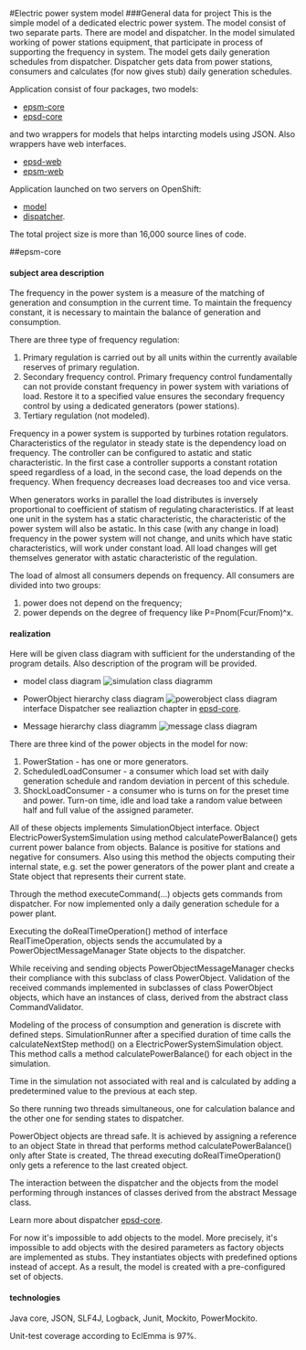 #Electric power system model
###General data for project
This is the simple model of a dedicated electric power system. The model consist of two separate parts. There are model and dispatcher. In the model simulated working of power stations equipment, that participate in process of supporting the frequency in system.
The model gets daily generation schedules from dispatcher. Dispatcher gets data from power stations, consumers and calculates (for now gives stub) daily generation schedules.

Application consist of four packages, two models:

+ [epsm-core](https://github.com/epsm/epsm-core)
+ [epsd-core](https://github.com/epsm/epsd-core)

and two wrappers for models that helps intarcting models using JSON. Also wrappers have web interfaces.

+ [epsd-web](https://github.com/epsm/epsd-web)
+ [epsm-web](https://github.com/epsm/epsm-web)


Application launched on two servers on OpenShift:

+ [model](http://model-epsm.rhcloud.com/)
+ [dispatcher](http://dispatcher-epsm.rhcloud.com/app/history). 

The total project size is more than 16,000 source lines of code.

##epsm-core
#### subject area description

The frequency in the power system is a measure of the matching of generation and consumption in the current time. To maintain the frequency constant, it is necessary to maintain the balance of generation and consumption.

There are three type of frequency regulation:

1. Primary regulation is carried out by all units within the currently available reserves of primary regulation.
2. Secondary frequency control. Primary frequency control fundamentally can not provide constant frequency in power system with variations of load. Restore it to a specified value ensures the secondary frequency control by using a dedicated generators (power stations).
3. Tertiary regulation (not modeled).

Frequency in a power system is supported by turbines rotation regulators. Characteristics of the regulator in steady state is
the dependency load on frequency. The controller can be configured to astatic and static characteristic. In the first case a controller supports a constant rotation speed  regardless of a load, in the second case, the load depends on the frequency. When frequency decreases load decreases too and vice versa.


When generators works in parallel the load distributes is inversely proportional to coefficient of statism of regulating characteristics. If at least one unit in the system has a static characteristic, the characteristic of the power system will also be astatic. In this case (with any change in load) frequency in the power system will not change, and units which have static characteristics, will work under constant load. All load changes will get themselves generator with astatic characteristic of the regulation.

The load of almost all consumers depends on frequency. All consumers are divided into two groups:

1. power does not depend on the frequency;
2. power depends on the degree of frequency like Р=Рnom(Fcur/Fnom)^x.

#### realization
Here will be given class diagram with sufficient for the understanding of the program details. Also description of the program will be provided.

+ model class diagram
![simulation class diagramm](https://cloud.githubusercontent.com/assets/16285736/12733499/e2c67916-c943-11e5-8978-c8f4e34a8a89.jpg)

+ PowerObject hierarchy class diagram
![powerobject class diagram](https://cloud.githubusercontent.com/assets/16285736/12742632/2b6ec9e2-c990-11e5-809a-b8ca87e10bc7.jpg)
interface Dispatcher see realiaztion chapter in [epsd-core](https://github.com/epsm/epsd-core).

+ Message hierarchy class diagramm
![message class diagram](https://cloud.githubusercontent.com/assets/16285736/12732296/8d1cedac-c93d-11e5-93cc-159af9055fad.jpg)

There are three kind of the power objects in the model for now:

1. PowerStation - has one or more generators.
2. ScheduledLoadConsumer - a consumer which load set with daily generation schedule and random deviation in percent of this schedule.
3. ShockLoadConsumer - a consumer who is turns on for the preset time and power. Turn-on time, idle and load take a random value between half and full value of the assigned parameter.

All of these objects implements  SimulationObject interface. Object ElectricPowerSystemSimulation using method calculatePowerBalance() gets current power balance from objects. Balance is positive for stations and negative for consumers. Also using this method the objects computing their internal state, e.g. set the power generators of the power plant and create a State object that represents their current state. 

Through the method executeCommand(...) objects gets commands from dispatcher. For now implemented only a daily generation schedule for a power plant. 

Executing the doRealTimeOperation() method of interface RealTimeOperation, objects sends the accumulated by a PowerObjectMessageManager State objects to the dispatcher. 

While receiving and sending objects PowerObjectMessageManager checks their compliance with this subclass of class PowerObject. Validation of the received commands implemented in subclasses of class PowerObject objects, which have an instances of class, derived from the abstract class CommandValidator.

Modeling of the process of consumption and  generation is discrete with defined steps. SimulationRunner after a specified duration of time calls the calculateNextStep method() on a ElectricPowerSystemSimulation object. This method calls a method calculatePowerBalance() for each object in the simulation. 

Time in the simulation not associated with real and is calculated by adding a predetermined value to the previous at each step.

So there running two threads simultaneous, one for calculation balance and the other one for sending states to dispatcher.

PowerObject objects are thread safe. It is achieved by assigning a reference to an object State in thread that performs method calculatePowerBalance() only after State is created, The thread executing doRealTimeOperation() only gets a reference to the last created object.

The interaction between the dispatcher and the objects from the model performing through instances of classes derived from the abstract Message class.

Learn more about dispatcher [epsd-core](https://github.com/epsm/epsd-core).

For now it's impossible to add objects to the model. More precisely, it's impossible to add objects with the desired parameters as factory objects are implemented as stubs. They instantiates objects with predefined options instead of accept. As a result, the model is created with a pre-configured set of objects.

#### technologies
Java core, JSON, SLF4J, Logback, Junit, Mockito, PowerMockito.

Unit-test coverage according to EclEmma is 97%.